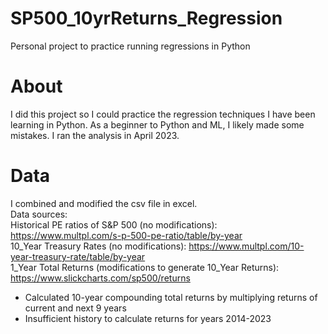 # SP500_10yrReturns_Regression
Personal project to practice running regressions in Python 
# About
I did this project so I could practice the regression techniques I have been learning in Python. As a beginner to Python and ML, I likely made some mistakes. I ran the analysis in April 2023.
# Data  
I combined and modified the csv file in excel.  
Data sources:  
Historical PE ratios of S&P 500 (no modifications): https://www.multpl.com/s-p-500-pe-ratio/table/by-year  
10_Year Treasury Rates (no modifications): https://www.multpl.com/10-year-treasury-rate/table/by-year  
1_Year Total Returns (modifications to generate 10_Year Returns): https://www.slickcharts.com/sp500/returns  
  * Calculated 10-year compounding total returns by multiplying returns of current and next 9 years  
  * Insufficient history to calculate returns for years 2014-2023   
